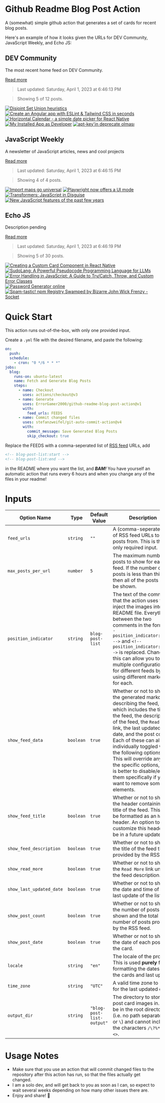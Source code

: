 # Github Readme Blog Post Action

A (somewhat) simple github action that generates a set of cards for recent blog posts.

Here's an example of how it looks given the URLs for DEV Community, JavaScript Weekly, and Echo JS:

<!-- post-list:start -->
## DEV Community

The most recent home feed on DEV Community.

[Read more](https://dev.to)
> Last updated: Saturday, April 1, 2023 at 6:46:13 PM

> Showing 5 of 12 posts.

[![Disjoint Set Union heuristics](https://raw.githubusercontent.com/ErrorGamer2000/github-readme-blog-post-action/main/generated_files/DEV_Community/Disjoint_Set_Union_heuristics.svg)](https://dev.to/aallzz/disjoint-set-union-heuristics-2e82)
[![Create an Angular app with ESLint & Tailwind CSS in seconds](https://raw.githubusercontent.com/ErrorGamer2000/github-readme-blog-post-action/main/generated_files/DEV_Community/Create_an_Angular_app_with_ESLint___Tailwind_CSS_in_seconds.svg)](https://dev.to/joshuahills/create-an-angular-app-with-eslint-tailwind-css-in-seconds-9jb)
[![Horizontal Calendar - a simple date picker for React Native](https://raw.githubusercontent.com/ErrorGamer2000/github-readme-blog-post-action/main/generated_files/DEV_Community/Horizontal_Calendar_-_a_simple_date_picker_for_React_Native.svg)](https://dev.to/kharioki/horizontal-calendar-a-simple-date-picker-for-react-native-4h2)
[![My Installed App as Developer](https://raw.githubusercontent.com/ErrorGamer2000/github-readme-blog-post-action/main/generated_files/DEV_Community/My_Installed_App_as_Developer.svg)](https://dev.to/granitebps/my-installed-app-as-developer-440g)
[![apt-key'in deprecate olması](https://raw.githubusercontent.com/ErrorGamer2000/github-readme-blog-post-action/main/generated_files/DEV_Community/apt-key'in_deprecate_olması.svg)](https://dev.to/aciklab/apt-keyin-deprecate-olmasi-1ph7)


## JavaScript Weekly

A newsletter of JavaScript articles, news and cool projects

[Read more](https://javascriptweekly.com/)
> Last updated: Saturday, April 1, 2023 at 6:46:15 PM

> Showing 4 of 4 posts.

[![Import maps go universal](https://raw.githubusercontent.com/ErrorGamer2000/github-readme-blog-post-action/main/generated_files/JavaScript_Weekly/Import_maps_go_universal.svg)](https://javascriptweekly.com/issues/632)
[![Playwright now offers a UI mode](https://raw.githubusercontent.com/ErrorGamer2000/github-readme-blog-post-action/main/generated_files/JavaScript_Weekly/Playwright_now_offers_a_UI_mode.svg)](https://javascriptweekly.com/issues/631)
[![Transformers: JavaScript in Disguise](https://raw.githubusercontent.com/ErrorGamer2000/github-readme-blog-post-action/main/generated_files/JavaScript_Weekly/Transformers__JavaScript_in_Disguise.svg)](https://javascriptweekly.com/issues/630)
[![New JavaScript features of the past few years](https://raw.githubusercontent.com/ErrorGamer2000/github-readme-blog-post-action/main/generated_files/JavaScript_Weekly/New_JavaScript_features_of_the_past_few_years.svg)](https://javascriptweekly.com/issues/629)


## Echo JS

Description pending

[Read more](
http://www.echojs.com
)
> Last updated: Saturday, April 1, 2023 at 6:46:19 PM

> Showing 5 of 30 posts.

[![Creating a Custom Card Component in React Native](https://raw.githubusercontent.com/ErrorGamer2000/github-readme-blog-post-action/main/generated_files/_Echo_JS_/Creating_a_Custom_Card_Component_in_React_Native.svg)](https://dskcode.com/custom-card-component-in-react-native)
[![SudoLang: A Powerful Pseudocode Programming Language for LLMs](https://raw.githubusercontent.com/ErrorGamer2000/github-readme-blog-post-action/main/generated_files/_Echo_JS_/SudoLang__A_Powerful_Pseudocode_Programming_Language_for_LLMs.svg)](https://medium.com/javascript-scene/sudolang-a-powerful-pseudocode-programming-language-for-llms-d64d42aa719b)
[![
Error Handling in JavaScript: A Guide to Try/Catch, Throw, and Custom Error Classes
](https://raw.githubusercontent.com/ErrorGamer2000/github-readme-blog-post-action/main/generated_files/_Echo_JS_/_Error_Handling_in_JavaScript__A_Guide_to_Try_Catch__Throw__and_Custom_Error_Classes_.svg)](
https://goo.su/UhOv2U
)
[![
Password Generator online
](https://raw.githubusercontent.com/ErrorGamer2000/github-readme-blog-post-action/main/generated_files/_Echo_JS_/_Password_Generator_online_.svg)](
https://passwordgenerator.dskcode.com/
)
[![Spam-tastic! npm Registry Swamped by Bizarre John Wick Frenzy - Socket](https://raw.githubusercontent.com/ErrorGamer2000/github-readme-blog-post-action/main/generated_files/_Echo_JS_/Spam-tastic!_npm_Registry_Swamped_by_Bizarre_John_Wick_Frenzy_-_Socket.svg)](https://socket.dev/blog/npm-registry-spam-john-wick)


<!-- post-list:end -->

# Quick Start

This action runs out-of-the-box, with only one provided input.

Create a `.yml` file with the desired filename, and paste the following:

```yml
on:
  push:
  schedule:
    - cron: "0 */6 * * *"
jobs:
  blog:
    runs-on: ubuntu-latest
    name: Fetch and Generate Blog Posts
    steps:
      - name: Checkout
        uses: actions/checkout@v3
      - name: Generate
        uses: ErrorGamer2000/github-readme-blog-post-action@v1
        with:
          feed_urls: FEEDS
      - name: Commit changed files
        uses: stefanzweifel/git-auto-commit-action@v4
        with:
          commit_message: Save Generated Blog Posts
          skip_checkout: true
```

Replace the FEEDS with a comma-seperated list of [RSS feed](https://rss.com/blog/how-do-rss-feeds-work/) URLs, add

```md
<!-- blog-post-list:start -->
<!-- blog-post-list:end -->
```

in the README where you want the list, and **_BAM!_** You have yourself an automatic action that runs every 6 hours and when you change any of the files in your readme!

# Inputs

<table>
  <thead>
    <tr>
      <th>Option Name</th>
      <th>Type</th>
      <th>Default Value</th>
      <th>Description</th>
    </tr>
  </thead>
  <tbody>
    <tr>
      <td><code>feed_urls</code></td>
      <td><code>string</code></td>
      <td><code>""</code></td>
      <td>A (comma-seperated) list of RSS feed URLs to load posts from. This is the only required input.</td>
    </tr>
    <tr>
      <td><code>max_posts_per_url</code></td>
      <td><code>number</code></td>
      <td><code>5</code></td>
      <td>The maximum number of posts to show for each feed. If the number of posts is less than this, then all of the posts will be shown.</td>
    </tr>
    <tr>
      <td><code>position_indicator</code></td>
      <td><code>string</code></td>
      <td><code>blog-post-list</code></td>
      <td>The text of the comments that the action uses to inject the images into the README file. Everything between the two comments in the form <code>&lt;!-- position_indicator:start --&gt;</code> and <code>&lt;!-- position_indicator:end --&gt;</code> is replaced. Changing this can allow you to use multiple configurations for different feeds by using different markers for each.</td>
    </tr>
    <tr>
      <td><code>show_feed_data</code></td>
      <td><code>boolean</code></td>
      <td><code>true</code></td>
      <td>Whether or not to show the generated markdown describing the feed, which includes the title of the feed, the description of the feed, the <code>Read More</code> link, the last updated date, and the post count. Each of these can also be individually toggled with the following options. This will override any of the specific options, so it is better to disable/enable them specifically if you want to remove some elements.</td>
    </tr>
    <tr>
      <td><code>show_feed_title</code></td>
      <td><code>boolean</code></td>
      <td><code>true</code></td>
      <td>Whether or not to show the header containing the title of the feed. This will be formatted as an <code>h2</code> header. An option to customize this header will be in a future update.</td>
    </tr>
    <tr>
      <td><code>show_feed_description</code></td>
      <td><code>boolean</code></td>
      <td><code>true</code></td>
      <td>Whether or not to show the title of the feed that is provided by the RSS feed.</td>
    </tr>
    <tr>
      <td><code>show_read_more</code></td>
      <td><code>boolean</code></td>
      <td><code>true</code></td>
      <td>Whether or not to show the <code>Read More</code> link under the feed description.</td>
    </tr>
    <tr>
      <td><code>show_last_updated_date</code></td>
      <td><code>boolean</code></td>
      <td><code>true</code></td>
      <td>Whether or not to show the date and time of the last update of the list.</td>
    </tr>
    <tr>
      <td><code>show_post_count</code></td>
      <td><code>boolean</code></td>
      <td><code>true</code></td>
      <td>Whether or not to show the number of posts shown and the total number of posts provided by the RSS feed.</td>
    </tr>
    <tr>
      <td><code>show_post_date</code></td>
      <td><code>boolean</code></td>
      <td><code>true</code></td>
      <td>Whether or not to show the date of each post on the card.</td>
    </tr>
    <tr>
      <td><code>locale</code></td>
      <td><code>string</code></td>
      <td><code>"en"</code></td>
      <td>The locale of the project. This is used <strong>purely</strong> for formatting the dates of the cards and last update.</td>
    </tr>
    <tr>
      <td><code>time_zone</code></td>
      <td><code>string</code></td>
      <td><code>"UTC"</code></td>
      <td>A valid time zone to use for the last updated date.</td>
    </tr>
    <tr>
      <td><code>output_dir</code></td>
      <td><code>string</code></td>
      <td><code>"blog-post-list-output"</code></td>
      <td>The directory to store the post card images in. Must be in the root directory (i.e. no path separators <code>/</code> or <code>\</code>) and cannot include the characters <code>/\?%*:|"&lt;&gt;</code>.</td>
    </tr>
<!--
    <tr>
      <td><code></code></td>
      <td><cde></cde></td>
      <td><code></code></td>
      <td></td>
    </tr>
-->
  </tbody>
</table>

# Usage Notes

- Make sure that you use an action that will commit changed files to the repository after this action has run, so that the files actually get changed.
- I am a solo dev, and will get back to you as soon as I can, so expect to wait several weeks depending on how many other issues there are.
- Enjoy and share! 🤗
